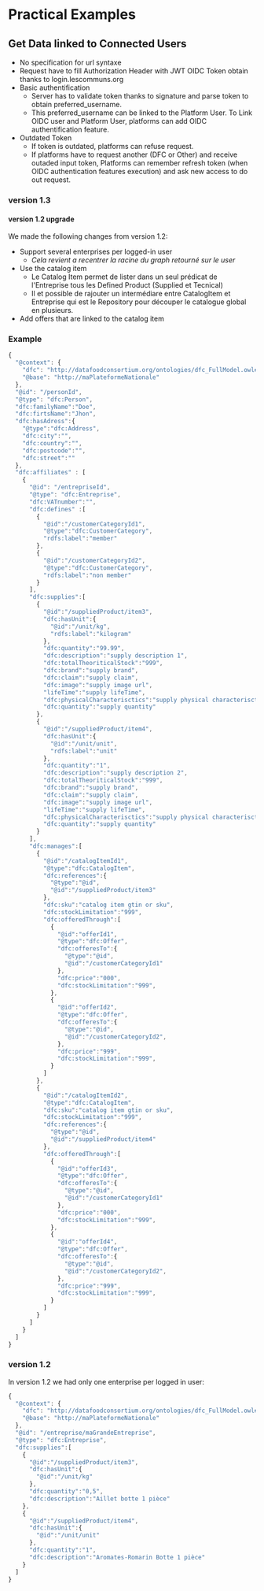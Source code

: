 # Practical Examples

## Get Data linked to Connected Users

* No specification for url syntaxe
* Request have to fill Authorization Header with JWT OIDC Token obtain thanks to login.lescommuns.org
* Basic authentification
  * Server has to validate token thanks to signature and parse token to obtain preferred\_username.
  * This preferred\_username can be linked to the Platform User. To Link OIDC user and Platform User, platforms can add OIDC authentification feature.
* Outdated Token
  * If token is outdated, platforms can refuse request.
  * If platforms have to request another \(DFC or Other\) and receive outaded input token, Platforms can remember refresh token \(when OIDC authentication features execution\) and ask new access to do out request.

### version 1.3

#### version 1.2 upgrade

We made the following changes from version 1.2:

* Support several enterprises per logged-in user
  * _Cela revient a recentrer la racine du graph retourné sur le user_
* Use the catalog item
  * Le Catalog Item permet de lister dans un seul prédicat de l'Entreprise tous les Defined Product \(Supplied et Tecnical\)
  * Il et possible de rajouter un intermédiare entre CatalogItem et Entreprise qui est le Repository pour découper le catalogue global en plusieurs.
* Add offers that are linked to the catalog item

### Example

```javascript
{
  "@context": {
    "dfc": "http://datafoodconsortium.org/ontologies/dfc_FullModel.owl#",
    "@base": "http://maPlateformeNationale"
  },
  "@id": "/personId",
  "@type": "dfc:Person",
  "dfc:familyName":"Doe",
  "dfc:firtsName":"Jhon",
  "dfc:hasAdress":{
    "@type":"dfc:Address",
    "dfc:city":"",
    "dfc:country":"",
    "dfc:postcode":"",
    "dfc:street":""
  },
  "dfc:affiliates" : [
    {
      "@id": "/entrepriseId",
      "@type": "dfc:Entreprise",
      "dfc:VATnumber":"",
      "dfc:defines" :[
        {
          "@id":"/customerCategoryId1",
          "@type":"dfc:CustomerCategory",
          "rdfs:label":"member"
        },
        {
          "@id":"/customerCategoryId2",
          "@type":"dfc:CustomerCategory",
          "rdfs:label":"non member"
        }
      ],
      "dfc:supplies":[
        {
          "@id":"/suppliedProduct/item3",
          "dfc:hasUnit":{
            "@id":"/unit/kg",
            "rdfs:label":"kilogram"
          },
          "dfc:quantity":"99.99",
          "dfc:description":"supply description 1",
          "dfc:totalTheoriticalStock":"999",
          "dfc:brand":"supply brand",
          "dfc:claim":"supply claim",
          "dfc:image":"supply image url",
          "lifeTime":"supply lifeTime",
          "dfc:physicalCharacterisctics":"supply physical characterisctics",
          "dfc:quantity":"supply quantity"
        },
        {
          "@id":"/suppliedProduct/item4",
          "dfc:hasUnit":{
            "@id":"/unit/unit",
            "rdfs:label":"unit"
          },
          "dfc:quantity":"1",
          "dfc:description":"supply description 2",
          "dfc:totalTheoriticalStock":"999",
          "dfc:brand":"supply brand",
          "dfc:claim":"supply claim",
          "dfc:image":"supply image url",
          "lifeTime":"supply lifeTime",
          "dfc:physicalCharacterisctics":"supply physical characterisctics",
          "dfc:quantity":"supply quantity"
        }
      ],
      "dfc:manages":[
        {
          "@id":"/catalogItemId1",
          "@type":"dfc:CatalogItem",
          "dfc:references":{
            "@type":"@id",
            "@id":"/suppliedProduct/item3"
          },
          "dfc:sku":"catalog item gtin or sku",
          "dfc:stockLimitation":"999",
          "dfc:offeredThrough":[
            {
              "@id":"offerId1",
              "@type":"dfc:Offer",
              "dfc:offeresTo":{
                "@type":"@id",
                "@id":"/customerCategoryId1"
              },
              "dfc:price":"000",
              "dfc:stockLimitation":"999",
            },
            {
              "@id":"offerId2",
              "@type":"dfc:Offer",
              "dfc:offeresTo":{
                "@type":"@id",
                "@id":"/customerCategoryId2",
              },
              "dfc:price":"999",
              "dfc:stockLimitation":"999",
            }
          ]
        },
        {
          "@id":"/catalogItemId2",
          "@type":"dfc:CatalogItem",
          "dfc:sku":"catalog item gtin or sku",
          "dfc:stockLimitation":"999",
          "dfc:references":{
            "@type":"@id",
            "@id":"/suppliedProduct/item4"
          },
          "dfc:offeredThrough":[
            {
              "@id":"offerId3",
              "@type":"dfc:Offer",
              "dfc:offeresTo":{
                "@type":"@id",
                "@id":"/customerCategoryId1"
              },
              "dfc:price":"000",
              "dfc:stockLimitation":"999",
            },
            {
              "@id":"offerId4",
              "@type":"dfc:Offer",
              "dfc:offeresTo":{
                "@type":"@id",
                "@id":"/customerCategoryId2",
              },
              "dfc:price":"999",
              "dfc:stockLimitation":"999",
            }
          ]
        }
      ]
    }
  ]
}
```

### version 1.2

In version 1.2 we had only one enterprise per logged in user:

```javascript
{
  "@context": {
    "dfc": "http://datafoodconsortium.org/ontologies/dfc_FullModel.owl#",
    "@base": "http://maPlateformeNationale"
  },
  "@id": "/entreprise/maGrandeEntreprise",
  "@type": "dfc:Entreprise",
  "dfc:supplies":[
    {
      "@id":"/suppliedProduct/item3",
      "dfc:hasUnit":{
        "@id":"/unit/kg"
      },
      "dfc:quantity":"0,5",
      "dfc:description":"Aillet botte 1 pièce"
    },
    {
      "@id":"/suppliedProduct/item4",
      "dfc:hasUnit":{
        "@id":"/unit/unit"
      },
      "dfc:quantity":"1",
      "dfc:description":"Aromates-Romarin Botte 1 pièce"
    }
  ]
}
```

